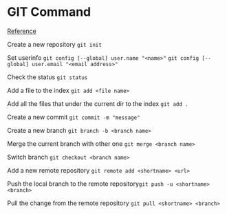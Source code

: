# GIT Command
[Reference](https://www.ruanyifeng.com/blog/2015/12/git-cheat-sheet.html)

Create a new repository `git init`

Set userinfo `git config [--global] user.name "<name>"`
			 `git config [--global] user.email "<email address>"`

Check the status `git status`

Add a file to the index `git add <file name>`

Add all the files that under the current dir to the index `git add .`

Create a new commit `git commit -m "message"`

Create a new branch `git branch -b <branch name>`

Merge the current branch with other one `git merge <branch name>`

Switch branch `git checkout <branch name>`

Add a new remote repository `git remote add <shortname> <url>`

Push the local branch to the remote repository`git push -u <shortname> <branch>`

Pull the change from the remote repository `git pull <shortname> <branch>`


